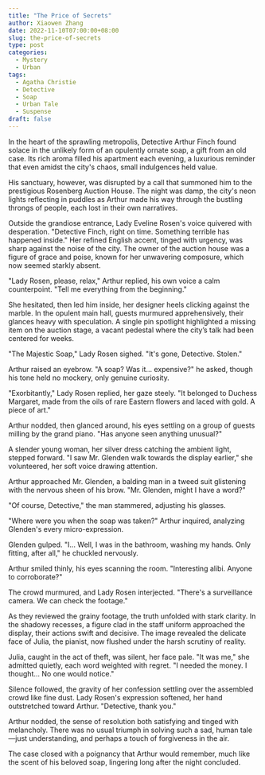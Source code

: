 ```yaml
---
title: "The Price of Secrets"
author: Xiaowen Zhang
date: 2022-11-10T07:00:00+08:00
slug: the-price-of-secrets
type: post
categories:
  - Mystery
  - Urban
tags:
  - Agatha Christie
  - Detective
  - Soap
  - Urban Tale
  - Suspense
draft: false
---
```


In the heart of the sprawling metropolis, Detective Arthur Finch found solace in the unlikely form of an opulently ornate soap, a gift from an old case. Its rich aroma filled his apartment each evening, a luxurious reminder that even amidst the city's chaos, small indulgences held value.

His sanctuary, however, was disrupted by a call that summoned him to the prestigious Rosenberg Auction House. The night was damp, the city's neon lights reflecting in puddles as Arthur made his way through the bustling throngs of people, each lost in their own narratives. 

Outside the grandiose entrance, Lady Eveline Rosen's voice quivered with desperation. "Detective Finch, right on time. Something terrible has happened inside." Her refined English accent, tinged with urgency, was sharp against the noise of the city. The owner of the auction house was a figure of grace and poise, known for her unwavering composure, which now seemed starkly absent.

"Lady Rosen, please, relax," Arthur replied, his own voice a calm counterpoint. "Tell me everything from the beginning."

She hesitated, then led him inside, her designer heels clicking against the marble. In the opulent main hall, guests murmured apprehensively, their glances heavy with speculation. A single pin spotlight highlighted a missing item on the auction stage, a vacant pedestal where the city’s talk had been centered for weeks. 

"The Majestic Soap," Lady Rosen sighed. "It's gone, Detective. Stolen."

Arthur raised an eyebrow. "A soap? Was it... expensive?" he asked, though his tone held no mockery, only genuine curiosity.

"Exorbitantly," Lady Rosen replied, her gaze steely. "It belonged to Duchess Margaret, made from the oils of rare Eastern flowers and laced with gold. A piece of art."

Arthur nodded, then glanced around, his eyes settling on a group of guests milling by the grand piano. "Has anyone seen anything unusual?"

A slender young woman, her silver dress catching the ambient light, stepped forward. "I saw Mr. Glenden walk towards the display earlier," she volunteered, her soft voice drawing attention.

Arthur approached Mr. Glenden, a balding man in a tweed suit glistening with the nervous sheen of his brow. "Mr. Glenden, might I have a word?"

"Of course, Detective," the man stammered, adjusting his glasses. 

"Where were you when the soap was taken?" Arthur inquired, analyzing Glenden's every micro-expression.

Glenden gulped. "I... Well, I was in the bathroom, washing my hands. Only fitting, after all," he chuckled nervously. 

Arthur smiled thinly, his eyes scanning the room. "Interesting alibi. Anyone to corroborate?"

The crowd murmured, and Lady Rosen interjected. "There's a surveillance camera. We can check the footage."

As they reviewed the grainy footage, the truth unfolded with stark clarity. In the shadowy recesses, a figure clad in the staff uniform approached the display, their actions swift and decisive. The image revealed the delicate face of Julia, the pianist, now flushed under the harsh scrutiny of reality.

Julia, caught in the act of theft, was silent, her face pale. "It was me," she admitted quietly, each word weighted with regret. "I needed the money. I thought... No one would notice."

Silence followed, the gravity of her confession settling over the assembled crowd like fine dust. Lady Rosen's expression softened, her hand outstretched toward Arthur. "Detective, thank you."

Arthur nodded, the sense of resolution both satisfying and tinged with melancholy. There was no usual triumph in solving such a sad, human tale—just understanding, and perhaps a touch of forgiveness in the air.

The case closed with a poignancy that Arthur would remember, much like the scent of his beloved soap, lingering long after the night concluded.